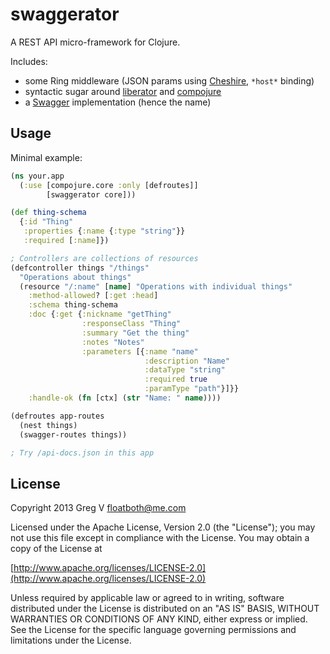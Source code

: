 # swaggerator

A REST API micro-framework for Clojure.

Includes:

- some Ring middleware (JSON params using [Cheshire](https://github.com/dakrone/cheshire), `*host*` binding)
- syntactic sugar around [liberator](https://github.com/clojure-liberator/liberator) and [compojure](https://github.com/weavejester/compojure)
- a [Swagger](https://github.com/wordnik/swagger-core/wiki) implementation (hence the name)

## Usage

Minimal example:

```clojure
(ns your.app
  (:use [compojure.core :only [defroutes]]
        [swaggerator core]))

(def thing-schema
  {:id "Thing"
   :properties {:name {:type "string"}}
   :required [:name]})

; Controllers are collections of resources
(defcontroller things "/things"
  "Operations about things"
  (resource "/:name" [name] "Operations with individual things"
    :method-allowed? [:get :head]
    :schema thing-schema
    :doc {:get {:nickname "getThing"
                :responseClass "Thing"
                :summary "Get the thing"
                :notes "Notes"
                :parameters [{:name "name"
                              :description "Name"
                              :dataType "string"
                              :required true
                              :paramType "path"}]}}
    :handle-ok (fn [ctx] (str "Name: " name))))

(defroutes app-routes
  (nest things)
  (swagger-routes things))

; Try /api-docs.json in this app
```

## License

Copyright 2013 Greg V <floatboth@me.com>

Licensed under the Apache License, Version 2.0 (the "License");
you may not use this file except in compliance with the License.
You may obtain a copy of the License at

[http://www.apache.org/licenses/LICENSE-2.0](http://www.apache.org/licenses/LICENSE-2.0)

Unless required by applicable law or agreed to in writing, software
distributed under the License is distributed on an "AS IS" BASIS,
WITHOUT WARRANTIES OR CONDITIONS OF ANY KIND, either express or implied.
See the License for the specific language governing permissions and
limitations under the License.

